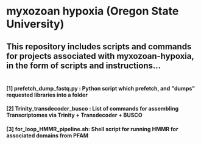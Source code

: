 # myxozoan hypoxia (Oregon State University)
## This repository includes scripts and commands for projects associated with myxozoan-hypoxia, in the form of scripts and instructions...
#
#### [1] prefetch_dump_fastq.py : Python script which prefetch, and "dumps" requested libraries into a folder
#### [2] Trinity_transdecoder_busco : List of commands for assembling Transcriptomes via Trinity + Transdecoder + BUSCO
#### [3] for_loop_HMMR_pipeline.sh: Shell script for running HMMR for associated domains from PFAM
